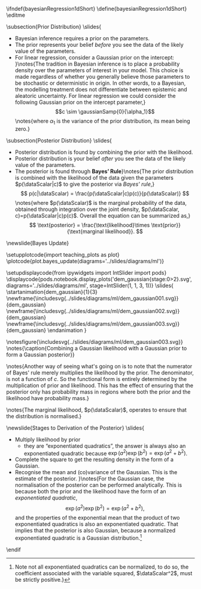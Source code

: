 \ifndef{bayesianRegression1dShort}
\define{bayesianRegression1dShort}
\editme

\subsection{Prior Distribution}
\slides{
* Bayesian inference requires a prior on the parameters.
* The prior represents your belief *before* you see the data of the likely value of the parameters.
* For linear regression, consider a Gaussian prior on the intercept:
}\notes{The tradition in Bayesian inference is to place a probability density over the parameters of interest in your model. This choice is made regardless of whether you generally believe those parameters to be stochastic or deterministic in origin. In other words, to a Bayesian, the modelling treatment does not differentiate between epistemic and aleatoric uncertainty. For linear regression we could consider the following Gaussian prior on the intercept parameter,}
  $$c \sim \gaussianSamp{0}{\alpha_1}$$
\notes{where $\alpha_1$ is the variance of the prior distribution, its mean being zero.}

\subsection{Posterior Distribution}
\slides{
* Posterior distribution is found by combining the prior with the likelihood.
* Posterior distribution is your belief *after* you see the data of the likely value of the parameters.
* The posterior is found through **Bayes’ Rule**}\notes{The prior distribution is combined with the likelihood of the data given the parameters $p(\dataScalar|c)$ to give the posterior via *Bayes' rule*,}
  $$
  p(c|\dataScalar) = \frac{p(\dataScalar|c)p(c)}{p(\dataScalar)}
  $$
  \notes{where $p(\dataScalar)$ is the marginal probability of the data, obtained through integration over the joint density, $p(\dataScalar, c)=p(\dataScalar|c)p(c)$. Overall the equation can be summarized as,}
  $$
  \text{posterior} = \frac{\text{likelihood}\times \text{prior}}{\text{marginal likelihood}}.
  $$



\newslide{Bayes Update}

\setupplotcode{import teaching_plots as plot}
\plotcode{plot.bayes_update(diagrams='../slides/diagrams/ml')}

\setupdisplaycode{from ipywidgets import IntSlider
import pods}
\displaycode{pods.notebook.display_plots('dem_gaussian{stage:0>2}.svg', 
                            diagrams='../slides/diagrams/ml', 
							stage=IntSlider(1, 1, 3, 1))}
\slides{
\startanimation{dem_gaussian}{1}{3}
\newframe{\includesvg{../slides/diagrams/ml/dem_gaussian001.svg}}{dem_gaussian}
\newframe{\includesvg{../slides/diagrams/ml/dem_gaussian002.svg}}{dem_gaussian}
\newframe{\includesvg{../slides/diagrams/ml/dem_gaussian003.svg}}{dem_gaussian}
\endanimation
}

\notesfigure{\includesvg{../slides/diagrams/ml/dem_gaussian003.svg}}
\notes{\caption{Combining a Gaussian likelihood with a Gaussian prior to form a Gaussian posterior}}

\notes{Another way of seeing what's going on is to note that the numerator of Bayes' rule merely multiplies the likelihood by the prior. The denominator, is not a function of $c$. So the functional form is entirely determined by the multiplication of prior and likelihood. This has the effect of ensuring that the posterior only has probability mass in regions where both the prior and the likelihood have probability mass.}

\notes{The marginal likelihood, $p(\dataScalar)$, operates to ensure that the distribution is normalised.}

\newslide{Stages to Derivation of the Posterior}
\slides{
* Multiply likelihood by prior
  * they are “exponentiated quadratics”, the answer is always also an exponentiated quadratic because $\exp(a^2)\exp(b^2) = \exp(a^2 + b^2)$.
* Complete the square to get the resulting density in the form of a Gaussian.
* Recognise the mean and (co)variance of the Gaussian. This is the estimate of the posterior.
}\notes{For the Gaussian case, the normalisation of the posterior can be performed analytically. This is because both the prior and the likelihood have the form of an *exponentiated quadratic*,
$$
\exp(a^2)\exp(b^2) = \exp(a^2 + b^2),
$$
and the properties of the exponential mean that the product of two exponentiated quadratics is also an exponentiated quadratic. That implies that the posterior is also Gaussian, because a normalized exponentiated quadratic is a Gaussian distribution.[^normalize-gaussian]

[^normalize-gaussian]: Note not all exponentiated quadratics can be normalized, to do so, the coefficient associated with the variable squared, $\dataScalar^2$, must be strictly positive.}

\endif
